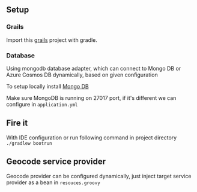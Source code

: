 ## Setup

### Grails

Import this [grails](https://grails.org/download.html) project with gradle.

### Database
Using mongodb database adapter, which can connect to 
Mongo DB or Azure Cosmos DB dynamically, based on 
given configuration

To setup locally install [Mongo DB](https://www.mongodb.com/download-center)

Make sure MongoDB is running on 27017 port, if it's different we can configure in `application.yml`


## Fire it

With IDE configuration or run following command in project directory `./gradlew bootrun`

##  Geocode service provider 

Geocode provider can be configured dynamically, just inject target service provider as a bean in `resouces.groovy`
